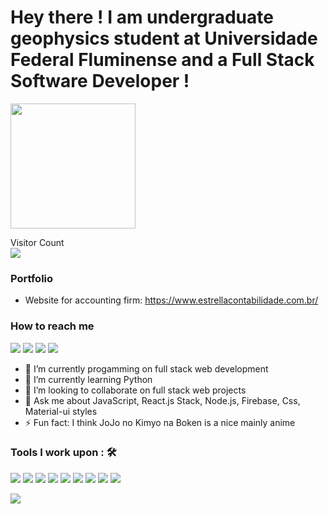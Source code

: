 # Hey there ! I am undergraduate geophysics student at Universidade Federal Fluminense and a Full Stack Software Developer ! &emsp;  

<img src="https://lh3.googleusercontent.com/proxy/7rDeqFuxbqVWeodI0_D0fWPfxwSes2YmtmTlznzCr3Zwuuah-e4g3J-dM7NeJb605RDAbnDvCIcQ2eiCxnFKEn1TZw4fdp8YBG8FQwZijW8JPjIn-MgrWRdXjywH2k3glB17RIeqUDwsKkQEx9JyxuupnunDQALacmacAGk" width="200px" heigh="100px">




<p>
    Visitor Count<br>
    <img src="https://profile-counter.glitch.me/joaovitor2614/count.svg" />
</p>

### Portfolio
- Website for accounting firm: https://www.estrellacontabilidade.com.br/



### How to reach me


<img src="https://img.shields.io/badge/jvitoralvesestrella@gmail.com-%23D14836.svg?&style=for-the-badge&logo=gmail&logoColor=white" href="jvitoralvesestrella@gmail.com">   <a  href="https://www.instagram.com/joaoalvesestrella/"><img src="https://img.shields.io/badge/@joaoalvesestrella_-%23E4405F.svg?&style=for-the-badge&logo=instagram&logoColor=white"></a>   <a href="https://www.linkedin.com/in/jo%C3%A3o-vitor-alves-estrella-b3a74815a/"><img src="https://img.shields.io/badge/João Vitor Alves Estrella -%230077B5.svg?&style=for-the-badge&logo=linkedin&logoColor=white" ></a> <a href="https://api.whatsapp.com/send?phone=21988749262&text=Send%20me%20a%20message!"><img src="https://img.shields.io/badge/WhatsApp-25D366?style=for-the-badge&logo=whatsapp&logoColor=white" ></a>   



- 🔭 I’m currently progamming on full stack web development
- 🌱 I’m currently learning Python
- 👯 I’m looking to collaborate on full stack web projects
- 💬 Ask me about JavaScript, React.js Stack, Node.js, Firebase, Css, Material-ui styles
- ⚡ Fun fact: I think JoJo no Kimyo na Boken is a nice mainly anime


### Tools I work upon : 🛠

  <img src="https://img.shields.io/badge/javascript%20-%23323330.svg?&style=for-the-badge&logo=javascript&logoColor=%23F7DF1E">   <img src="https://img.shields.io/badge/html5%20-%23E34F26.svg?&style=for-the-badge&logo=html5&logoColor=white">   <img src="https://img.shields.io/badge/css3%20-%231572B6.svg?&style=for-the-badge&logo=css3&logoColor=white">   <img src="https://img.shields.io/badge/react%20-%2320232a.svg?&style=for-the-badge&logo=react&logoColor=%2361DAFB">     <img src="https://img.shields.io/badge/git%20-%23F05033.svg?&style=for-the-badge&logo=git&logoColor=white"/> <img src="https://img.shields.io/badge/MongoDB-4EA94B?style=for-the-badge&logo=mongodb&logoColor=white"> <img src="https://img.shields.io/badge/Node.js-43853D?style=for-the-badge&logo=node-dot-js&logoColor=white"/> <img src="https://img.shields.io/badge/Express.js-000000?style=for-the-badge&logo=express&logoColor=white"/> <img src="https://img.shields.io/badge/Redux-593D88?style=for-the-badge&logo=redux&logoColor=white"/>

<img src="https://github-readme-stats.vercel.app/api?username=joaovitor2614&show_icons=true&title_color=03fc90&icon_color=03fc90&text_color=03fc90&bg_color=002b19">
